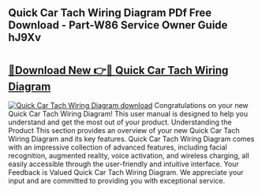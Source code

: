 ## Quick Car Tach Wiring Diagram PDf Free Download - Part-W86 Service Owner Guide hJ9Xv

# <h2><a href="http://dft87uo.blite.top/?on=Quick+Car+Tach+Wiring+Diagram">🔗Download New 👉🔴 Quick Car Tach Wiring Diagram</a></h2>

[![Quick Car Tach Wiring Diagram download](https://i.imgur.com/lujVjoI.png)](http://dft87uo.blite.top/?on=Quick+Car+Tach+Wiring+Diagram)
Congratulations on your new Quick Car Tach Wiring Diagram! This user manual is designed to help you understand and get the most out of your product. Understanding the Product This section provides an overview of your new Quick Car Tach Wiring Diagram and its key features. Quick Car Tach Wiring Diagram comes with an impressive collection of advanced features, including facial recognition, augmented reality, voice activation, and wireless charging, all easily accessible through the user-friendly and intuitive interface. Your Feedback is Valued Quick Car Tach Wiring Diagram. We appreciate your input and are committed to providing you with exceptional service.
